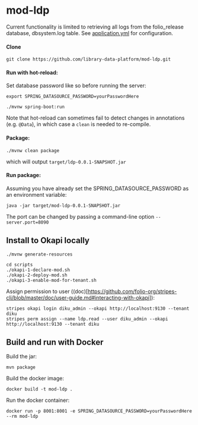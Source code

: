 # mod-ldp

Current functionality is limited to retrieving all logs from the folio_release database, dbsystem.log table. See [application.yml](src/main/resources/application.yml) for configuration. 

#### Clone

```
git clone https://github.com/library-data-platform/mod-ldp.git
```

#### Run with hot-reload:


Set database password like so before running the server:

```
export SPRING_DATASOURCE_PASSWORD=yourPasswordHere
```

```
./mvnw spring-boot:run
```

Note that hot-reload can sometimes fail to detect changes in annotations (e.g. `@Data`), in which case a `clean` is needed to re-compile.

#### Package:
```
./mvnw clean package
```

which will output `target/ldp-0.0.1-SNAPSHOT.jar`

#### Run package:

Assuming you have already set the SPRING_DATASOURCE_PASSWORD as an environment variable:

```
java -jar target/mod-ldp-0.0.1-SNAPSHOT.jar
```

The port can be changed by passing a command-line option `--server.port=8090`

## Install to Okapi locally

```
./mvnw generate-resources

cd scripts
./okapi-1-declare-mod.sh
./okapi-2-deploy-mod.sh
./okapi-3-enable-mod-for-tenant.sh
```

Assign permission to user ((doc)[https://github.com/folio-org/stripes-cli/blob/master/doc/user-guide.md#interacting-with-okapi]):

```
stripes okapi login diku_admin --okapi http://localhost:9130 --tenant diku
stripes perm assign --name ldp.read --user diku_admin --okapi http://localhost:9130 --tenant diku
```


## Build and run with Docker

Build the jar:

```
mvn package
```

Build the docker image:

```
docker build -t mod-ldp .
```

Run the docker container:

```
docker run -p 8001:8001 -e SPRING_DATASOURCE_PASSWORD=yourPasswordHere --rm mod-ldp
```
